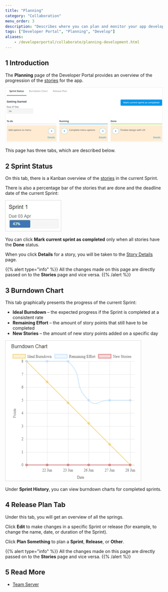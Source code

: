 ```yaml
---
title: "Planning"
category: "Collaboration"
menu_order: 3
description: "Describes where you can plan and monitor your app development."
tags: ["Developer Portal", "Planning", "Develop"]
aliases:
    - /developerportal/collaborate/planning-development.html
---
```


## 1 Introduction

The **Planning** page of the Developer Portal provides an overview of the progression of the [stories](../collaborate/stories) for the app.

![](attachments/planning/planning.png)

This page has three tabs, which are described below.

## 2 Sprint Status

On this tab, there is a Kanban overview of the [stories](../collaborate/stories) in the current Sprint. 

There is also a percentage bar of the stories that are done and the deadline date of the current Sprint:

![](attachments/planning/sprint-status.jpg)

You can click **Mark current sprint as completed** only when all stories have the **Done** status.

When you click **Details** for a story, you will be taken to the [Story Details](../collaborate/stories#story-details) page.

{{% alert type="info" %}}
All the changes made on this page are directly passed on to the **Stories** page and vice versa.
{{% /alert %}}

## 3 Burndown Chart

This tab graphically presents the progress of the current Sprint:

* **Ideal Burndown** – the expected progress if the Sprint is completed at a consistent rate
* **Remaining Effort** – the amount of story points that still have to be completed
* **New Stories** – the amount of new story points added on a specific day

![](attachments/planning/burndownchart.png)

Under **Sprint History**, you can view burndown charts for completed sprints.

## 4 Release Plan Tab

Under this tab, you will get an overview of all the springs.

Click **Edit** to make changes in a specific Sprint or release (for example, to change the name, date, or duration of the Sprint).

Click **Plan Something** to plan a **Sprint**, **Release**, or **Other**.

{{% alert type="info" %}}
All the changes made on this page are directly passed on to the **Stories** page and vice versa.
{{% /alert %}}

## 5 Read More

* [Team Server](team-server)
